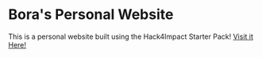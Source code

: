 # Bora's Personal Website

This is a personal website built using the Hack4Impact Starter Pack!
[Visit it Here!](https://borajoo.github.io)
